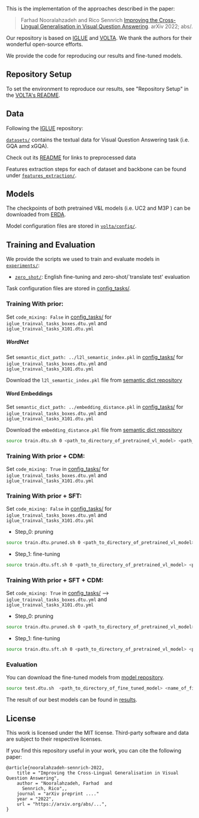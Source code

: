 
This is the implementation of the approaches described in the paper:
> Farhad Nooralahzadeh and Rico Sennrich [Improving the Cross-Lingual Generalisation in Visual Question Answering](https://arxiv.org/abs/). arXiv 2022; abs/.

Our repository is based on [IGLUE](https://github.com/e-bug/iglue) and [VOLTA](https://github.com/e-bug/volta). We thank the authors for their wonderful open-source efforts.

We provide the code for reproducing our results and fine-tuned models.


## Repository Setup

To set the environment to reproduce our results, see "Repository Setup" in the [VOLTA's README](volta/README.md).


## Data
Following the [IGLUE](https://github.com/e-bug/iglue) repository:

[`datasets/`](datasets) contains the textual data for Visual Question Answering task (i.e. GQA amd xGQA).

Check out its [README](datasets/README.md) for links to preprocessed data  

Features extraction steps for each of dataset and backbone can be found under [`features_extraction/`](features_extraction). 


## Models

The checkpoints of both pretrained V&L models (i.e. UC2 and M3P ) can be downloaded from [ERDA](https://sid.erda.dk/sharelink/b1Rge0DwwW).

Model configuration files are stored in [`volta/config/`](volta/config). 


## Training and Evaluation

We provide the scripts we used to train and evaluate models in [`experiments/`](experiments):
- [`zero_shot/`](experiments/zero_shot): English fine-tuning and zero-shot/`translate test' evaluation

Task configuration files are stored in [config_tasks/](config_tasks).

### Training With prior:

Set `code_mixing: False` in [config_tasks/](config_tasks) for
    `iglue_trainval_tasks_boxes.dtu.yml` and 
    `iglue_trainval_tasks_X101.dtu.yml`

##### WordNet
Set `semantic_dict_path: ../l2l_semantic_index.pkl` in [config_tasks/](config_tasks) for
    `iglue_trainval_tasks_boxes.dtu.yml` and
    `iglue_trainval_tasks_X101.dtu.yml`

Download the `l2l_semantic_index.pkl` file from [semantic dict repository](https://pub.cl.uzh.ch/users/fnoora/semantic_dict/) 

#### Word Embeddings
Set `semantic_dict_path: ../embedding_distance.pkl` in [config_tasks/](config_tasks) for
    `iglue_trainval_tasks_boxes.dtu.yml` and
    `iglue_trainval_tasks_X101.dtu.yml`

Download the `embedding_distance.pkl` file from [semantic dict repository](https://pub.cl.uzh.ch/users/fnoora/semantic_dict/) 

```bash
source train.dtu.sh 0 <path_to_directory_of_pretrained_vl_model> <path_to_directory_for_fine_tuned_model>
```
### Training With prior + CDM:
Set `code_mixing: True` in [config_tasks/](config_tasks) for
    `iglue_trainval_tasks_boxes.dtu.yml` and
    `iglue_trainval_tasks_X101.dtu.yml`

### Training With prior + SFT:
Set `code_mixing: False` in [config_tasks/](config_tasks) for 
        `iglue_trainval_tasks_boxes.dtu.yml` and 
        `iglue_trainval_tasks_X101.dtu.yml`
 - Step_0: pruning 
```bash
source train.dtu.pruned.sh 0 <path_to_directory_of_pretrained_vl_model> <path_to_directory_for_pruned_model>
```
 - Step_1: fine-tuning 
```bash
source train.dtu.sft.sh 0 <path_to_directory_of_pretrained_vl_model> <path_to_directory_of_pruned_model>
```
### Training With prior + SFT + CDM:
Set `code_mixing: True` in [config_tasks/](config_tasks) --> `iglue_trainval_tasks_boxes.dtu.yml` and  `iglue_trainval_tasks_X101.dtu.yml`
- Step_0: pruning
```bash
source train.dtu.pruned.sh 0 <path_to_directory_of_pretrained_vl_model> <path_to_directory_for_pruned_model>
```
- Step_1: fine-tuning
```bash
source train.dtu.sft.sh 0 <path_to_directory_of_pretrained_vl_model> <path_to_directory_of_pruned_model> <path_to_directory_for_fine_tuned_model>
 ```

### Evaluation
You can download the fine-tuned models from [model repository](https://pub.cl.uzh.ch/users/fnoora/fine-tuned-checkpoint/).

```bash 
source test.dtu.sh  <path_to_directory_of_fine_tuned_model> <name_of_fine-tuned-model>
```

The result of our best models can be found in [results](results).
## License

This work is licensed under the MIT license.
Third-party software and data are subject to their respective licenses. <br>

If you find this repository useful in your work, you can cite the following paper:

```
@article{nooralahzadeh-sennrich-2022,
    title = "Improving the Cross-Lingual Generalisation in Visual Question Answering",
    author = "Nooralahzadeh, Farhad  and
      Sennrich, Rico",,
    journal = "arXiv preprint ...."
    year = "2022",
    url = "https://arxiv.org/abs/...",
}
```
